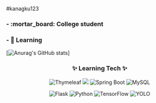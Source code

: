 #kanagku123

<h3> - :mortar_board: College student </h3>
<h3> - 🌱 Learning  </h3>


[![Anurag's GitHub stats](https://github-readme-stats.vercel.app/api?username=kanagku123&include_all_commits=true&count_private=true&count_private=true&theme=tokyonight&hide=prs,issues)]

<h3 align="center">✨ Learning Tech ✨ </h3>
<p align="center">
  <img alt="Thymeleaf" src="https://img.shields.io/badge/Thymeleaf-005F0F?style=for-square&logo=Thymeleaf&logoColor=white"/>
  <img src="https://img.shields.io/badge/Spring-6DB33F?style=for-square&logo=Spring&logoColor=white">
  <img alt="Spring Boot" src="https://img.shields.io/badge/Spring%20Boot-6DB33F?style=for--square&logo=SpringBoot&logoColor=white"/>
  <img alt="MySQL" src="https://img.shields.io/badge/mysql-%2300f.svg?&style=for--square&logo=mysql&logoColor=white"/>
</p>

<p align="center">
  <img alt="Flask" src="https://img.shields.io/badge/Flask-000000?style=for--square&logo=flask&logoColor=white"/>
  <img alt="Python" src="https://img.shields.io/badge/Python-3776AB?style=for--square&logo=python&logoColor=white"/></a>
  <img alt="TensorFlow" src="https://img.shields.io/badge/TensorFlow%20-%23FF6F00.svg?&style=for--square&logo=TensorFlow&logoColor=white" />
  <img alt="YOLO" src="https://img.shields.io/badge/YOLO-00FFFF?style=for-square&logo=YOLO&logoColor=white"/>

</p>
